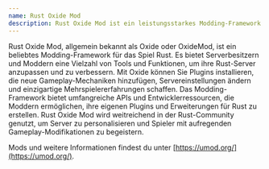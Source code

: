 ```yaml
---
name: Rust Oxide Mod
description: Rust Oxide Mod ist ein leistungsstarkes Modding-Framework für Rust, das Serverbesitzern ermöglicht, Plugins zu installieren und ihre Server mit neuen Gameplay-Mechaniken und Verbesserungen anzupassen.
---
```


Rust Oxide Mod, allgemein bekannt als Oxide oder OxideMod, ist ein beliebtes Modding-Framework für das Spiel Rust. Es bietet Serverbesitzern und Moddern eine Vielzahl von Tools und Funktionen, um ihre Rust-Server anzupassen und zu verbessern. Mit Oxide können Sie Plugins installieren, die neue Gameplay-Mechaniken hinzufügen, Servereinstellungen ändern und einzigartige Mehrspielererfahrungen schaffen. Das Modding-Framework bietet umfangreiche APIs und Entwicklerressourcen, die Moddern ermöglichen, ihre eigenen Plugins und Erweiterungen für Rust zu erstellen. Rust Oxide Mod wird weitreichend in der Rust-Community genutzt, um Server zu personalisieren und Spieler mit aufregenden Gameplay-Modifikationen zu begeistern.

Mods und weitere Informationen findest du unter [https://umod.org/](https://umod.org/).
